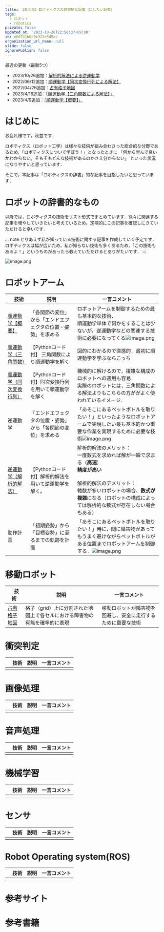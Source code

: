 ```yaml
---
title: 【まとめ】ロボティクスの辞書的な記事（にしたい記事）
tags:
  - ロボット
  - robotics
private: false
updated_at: '2023-10-26T22:50:37+09:00'
id: eb0741b0d9c322e5d5ec
organization_url_name: null
slide: false
ignorePublish: false
---
```

最近の更新（最新5つ）
- 2023/10/26追加：[解析的解法による逆運動学](https://qiita.com/akinami/items/1bda436ec73953dfd6a7)
- 2022/06/12追加：[順運動学【同次変換行列による解法】](https://qiita.com/akinami/items/9e65389929cedb1c9551)
- 2022/04/26追加：[占有格子地図](https://qiita.com/akinami/items/7bcd0818f8f76f7181d2)
- 2023/4/16追加：[「順運動学【三角関数による解法】」](https://qiita.com/akinami/items/b65a175137b46742533d)
- 2023/4/9追加：[「順運動学【概要】」](https://qiita.com/akinami/items/676c0cb77f26ba2b1064)

# はじめに

お疲れ様です，秋並です．

ロボティクス（ロボット工学）は様々な技術が組み合わさった総合的な分野であるため，「ロボティクスについて学ぼう！」となったときに
「何から学んで良いかわからない，そもそもどんな技術があるのかさえ分からない」
といった状況になりやすいと思っています．

そこで，本記事は「ロボティクスの辞書」的な記事を目指したいと思っています．
# ロボットの辞書的なもの

以降では，ロボティクスの技術をリスト形式でまとめています．徐々に関連する記事を増やしていきたいと考えているため，定期的にこの記事を確認しにきていただけると幸いです．

::: note
とりあえず私が知っている技術に関する記事を作成していく予定です．ロボティクスは幅が広いため，私が知らない技術も多くあるため，「この技術もあるよ！」というものがあったら教えていただけるとありがたいです．
:::

![image.png](https://qiita-image-store.s3.ap-northeast-1.amazonaws.com/0/2030125/4355550d-de0a-326a-7249-3e305e6c7a15.png)

# ロボットアーム

| 　技術 |  説明  |一言コメント|
| ---- | ---- | ---- |
|[順運動学【概要】](https://qiita.com/akinami/items/676c0cb77f26ba2b1064)  |  「各関節の変位」から「エンドエフェクタの位置・姿勢」を求める |ロボットアームを制御するための最も基本的な技術．<br>順運動学単体で何かをすることは少ないが，逆運動学などの関連する技術に必要になってくる![image.png](https://qiita-image-store.s3.ap-northeast-1.amazonaws.com/0/2030125/22eae4cf-d560-0173-60b1-576e3e756093.png)|
|[順運動学（三角関数）](https://qiita.com/akinami/items/b65a175137b46742533d)|【Pythonコード付】 三角関数により順運動学を解く |図的にわかるので直感的．最初に順運動学を学ぶならこっち|
|[順運動学（同次変換行列）](https://qiita.com/akinami/items/9e65389929cedb1c9551)|【Pythonコード付】同次変換行列を用いて順運動学を解く|機械的に解けるので，複雑な構成のロボットへの適用も容易．<br>実際のロボットには，三角関数による解法よりもこちらの方ががよく使われているイメージ．|
|逆運動学|「エンドエフェクタの位置・姿勢」から「各関節の変位」を求める|「あそこにあるペットボトルを取りたい！」といったようなロボットアームで実現したい最も基本的かつ重要な作業を実現するために必要な技術![image.png](https://qiita-image-store.s3.ap-northeast-1.amazonaws.com/0/2030125/28b9030e-f860-9625-345b-4648400ccc46.png)|
|[逆運動学（解析的解法）](https://qiita.com/akinami/items/1bda436ec73953dfd6a7)|【Pythonコード付】解析的解法を用いて逆運動学を解く。|解析的解法のメリット：<br> 一度数式を求めれば解が一瞬で求まる（**高速**）<br> **精度が高い**<br> <br> 解析的解法のデメリット：<br> 軸数が多いロボットの場合、**数式が複雑**になる（ロボットの構成によっては解析的な数式が存在しない場合もある）|
|動作計画|「初期姿勢」から「目標姿勢」に至るまでの軌跡を計画|「あそこにあるペットボトルを取りたい！」時に，間に障害物があってもうまく避けながらペットボトルがある位置までロボットアームを制御する．![image.png](https://qiita-image-store.s3.ap-northeast-1.amazonaws.com/0/2030125/d91f8277-03c8-aad4-7ce3-16ab4a198d1e.png)|


# 移動ロボット
| 　技術 |  説明  |一言コメント|
| ---- | ---- | ---- |
|[占有格子地図](https://qiita.com/akinami/items/7bcd0818f8f76f7181d2)|格子（grid）上に分割された地図上で各セルにおける障害物の有無を確率的に表現|移動ロボットが障害物を回避し、安全に走行するために重要な技術|
    
# 衝突判定
| 　技術 |  説明  |一言コメント|
| ---- | ---- | ---- |
||||

# 画像処理
| 　技術 |  説明  |一言コメント|
| ---- | ---- | ---- |
||||


# 音声処理
| 　技術 |  説明  |一言コメント|
| ---- | ---- | ---- |
||||


# 機械学習
| 　技術 |  説明  |一言コメント|
| ---- | ---- | ---- |
||||

# センサ
| 　技術 |  説明  |一言コメント|
| ---- | ---- | ---- |
||||

# Robot Operating system(ROS)
| 　技術 |  説明  |一言コメント|
| ---- | ---- | ---- |
||||


# 参考サイト

# 参考書籍
